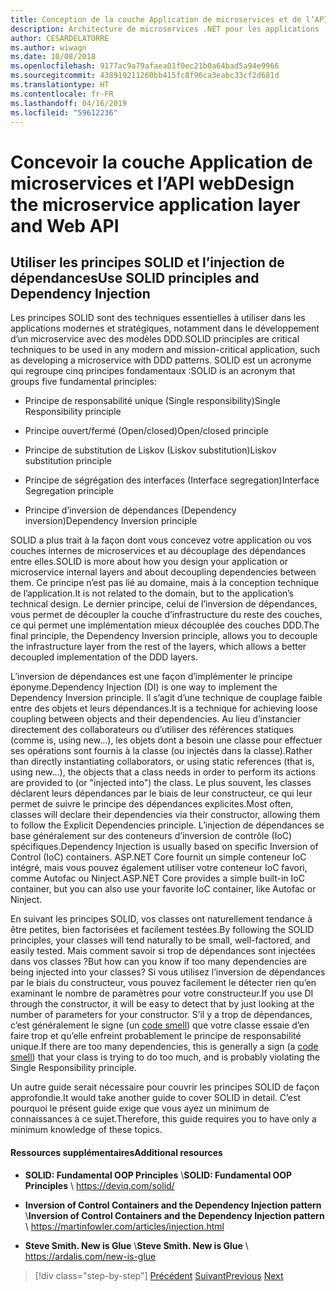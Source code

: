 ```yaml
---
title: Conception de la couche Application de microservices et de l’API web
description: Architecture de microservices .NET pour les applications .NET conteneurisées | Brève explication des principes SOLID pour la conception de la couche Application.
author: CESARDELATORRE
ms.author: wiwagn
ms.date: 10/08/2018
ms.openlocfilehash: 9177ac9a79afaea01f0ec21b0a64bad5a94e9966
ms.sourcegitcommit: 438919211260bb415fc8f96ca3eabc33cf2d681d
ms.translationtype: HT
ms.contentlocale: fr-FR
ms.lasthandoff: 04/16/2019
ms.locfileid: "59612236"
---
```

# <a name="design-the-microservice-application-layer-and-web-api"></a><span data-ttu-id="db6dd-103">Concevoir la couche Application de microservices et l’API web</span><span class="sxs-lookup"><span data-stu-id="db6dd-103">Design the microservice application layer and Web API</span></span>

## <a name="use-solid-principles-and-dependency-injection"></a><span data-ttu-id="db6dd-104">Utiliser les principes SOLID et l’injection de dépendances</span><span class="sxs-lookup"><span data-stu-id="db6dd-104">Use SOLID principles and Dependency Injection</span></span>

<span data-ttu-id="db6dd-105">Les principes SOLID sont des techniques essentielles à utiliser dans les applications modernes et stratégiques, notamment dans le développement d’un microservice avec des modèles DDD.</span><span class="sxs-lookup"><span data-stu-id="db6dd-105">SOLID principles are critical techniques to be used in any modern and mission-critical application, such as developing a microservice with DDD patterns.</span></span> <span data-ttu-id="db6dd-106">SOLID est un acronyme qui regroupe cinq principes fondamentaux :</span><span class="sxs-lookup"><span data-stu-id="db6dd-106">SOLID is an acronym that groups five fundamental principles:</span></span>

- <span data-ttu-id="db6dd-107">Principe de responsabilité unique (Single responsibility)</span><span class="sxs-lookup"><span data-stu-id="db6dd-107">Single Responsibility principle</span></span>

- <span data-ttu-id="db6dd-108">Principe ouvert/fermé (Open/closed)</span><span class="sxs-lookup"><span data-stu-id="db6dd-108">Open/closed principle</span></span>

- <span data-ttu-id="db6dd-109">Principe de substitution de Liskov (Liskov substitution)</span><span class="sxs-lookup"><span data-stu-id="db6dd-109">Liskov substitution principle</span></span>

- <span data-ttu-id="db6dd-110">Principe de ségrégation des interfaces (Interface segregation)</span><span class="sxs-lookup"><span data-stu-id="db6dd-110">Interface Segregation principle</span></span>

- <span data-ttu-id="db6dd-111">Principe d’inversion de dépendances (Dependency inversion)</span><span class="sxs-lookup"><span data-stu-id="db6dd-111">Dependency Inversion principle</span></span>

<span data-ttu-id="db6dd-112">SOLID a plus trait à la façon dont vous concevez votre application ou vos couches internes de microservices et au découplage des dépendances entre elles.</span><span class="sxs-lookup"><span data-stu-id="db6dd-112">SOLID is more about how you design your application or microservice internal layers and about decoupling dependencies between them.</span></span> <span data-ttu-id="db6dd-113">Ce principe n’est pas lié au domaine, mais à la conception technique de l’application.</span><span class="sxs-lookup"><span data-stu-id="db6dd-113">It is not related to the domain, but to the application’s technical design.</span></span> <span data-ttu-id="db6dd-114">Le dernier principe, celui de l’inversion de dépendances, vous permet de découpler la couche d’infrastructure du reste des couches, ce qui permet une implémentation mieux découplée des couches DDD.</span><span class="sxs-lookup"><span data-stu-id="db6dd-114">The final principle, the Dependency Inversion principle, allows you to decouple the infrastructure layer from the rest of the layers, which allows a better decoupled implementation of the DDD layers.</span></span>

<span data-ttu-id="db6dd-115">L’inversion de dépendances est une façon d’implémenter le principe éponyme.</span><span class="sxs-lookup"><span data-stu-id="db6dd-115">Dependency Injection (DI) is one way to implement the Dependency Inversion principle.</span></span> <span data-ttu-id="db6dd-116">Il s’agit d’une technique de couplage faible entre des objets et leurs dépendances.</span><span class="sxs-lookup"><span data-stu-id="db6dd-116">It is a technique for achieving loose coupling between objects and their dependencies.</span></span> <span data-ttu-id="db6dd-117">Au lieu d’instancier directement des collaborateurs ou d’utiliser des références statiques (comme is, using new…), les objets dont a besoin une classe pour effectuer ses opérations sont fournis à la classe (ou injectés dans la classe).</span><span class="sxs-lookup"><span data-stu-id="db6dd-117">Rather than directly instantiating collaborators, or using static references (that is, using new…), the objects that a class needs in order to perform its actions are provided to (or "injected into") the class.</span></span> <span data-ttu-id="db6dd-118">Le plus souvent, les classes déclarent leurs dépendances par le biais de leur constructeur, ce qui leur permet de suivre le principe des dépendances explicites.</span><span class="sxs-lookup"><span data-stu-id="db6dd-118">Most often, classes will declare their dependencies via their constructor, allowing them to follow the Explicit Dependencies principle.</span></span> <span data-ttu-id="db6dd-119">L’injection de dépendances se base généralement sur des conteneurs d’inversion de contrôle (IoC) spécifiques.</span><span class="sxs-lookup"><span data-stu-id="db6dd-119">Dependency Injection is usually based on specific Inversion of Control (IoC) containers.</span></span> <span data-ttu-id="db6dd-120">ASP.NET Core fournit un simple conteneur IoC intégré, mais vous pouvez également utiliser votre conteneur IoC favori, comme Autofac ou Ninject.</span><span class="sxs-lookup"><span data-stu-id="db6dd-120">ASP.NET Core provides a simple built-in IoC container, but you can also use your favorite IoC container, like Autofac or Ninject.</span></span>

<span data-ttu-id="db6dd-121">En suivant les principes SOLID, vos classes ont naturellement tendance à être petites, bien factorisées et facilement testées.</span><span class="sxs-lookup"><span data-stu-id="db6dd-121">By following the SOLID principles, your classes will tend naturally to be small, well-factored, and easily tested.</span></span> <span data-ttu-id="db6dd-122">Mais comment savoir si trop de dépendances sont injectées dans vos classes ?</span><span class="sxs-lookup"><span data-stu-id="db6dd-122">But how can you know if too many dependencies are being injected into your classes?</span></span> <span data-ttu-id="db6dd-123">Si vous utilisez l’inversion de dépendances par le biais du constructeur, vous pouvez facilement le détecter rien qu’en examinant le nombre de paramètres pour votre constructeur.</span><span class="sxs-lookup"><span data-stu-id="db6dd-123">If you use DI through the constructor, it will be easy to detect that by just looking at the number of parameters for your constructor.</span></span> <span data-ttu-id="db6dd-124">S’il y a trop de dépendances, c’est généralement le signe (un [code smell](https://deviq.com/code-smells/)) que votre classe essaie d’en faire trop et qu’elle enfreint probablement le principe de responsabilité unique.</span><span class="sxs-lookup"><span data-stu-id="db6dd-124">If there are too many dependencies, this is generally a sign (a [code smell](https://deviq.com/code-smells/)) that your class is trying to do too much, and is probably violating the Single Responsibility principle.</span></span>

<span data-ttu-id="db6dd-125">Un autre guide serait nécessaire pour couvrir les principes SOLID de façon approfondie.</span><span class="sxs-lookup"><span data-stu-id="db6dd-125">It would take another guide to cover SOLID in detail.</span></span> <span data-ttu-id="db6dd-126">C’est pourquoi le présent guide exige que vous ayez un minimum de connaissances à ce sujet.</span><span class="sxs-lookup"><span data-stu-id="db6dd-126">Therefore, this guide requires you to have only a minimum knowledge of these topics.</span></span>

#### <a name="additional-resources"></a><span data-ttu-id="db6dd-127">Ressources supplémentaires</span><span class="sxs-lookup"><span data-stu-id="db6dd-127">Additional resources</span></span>

- <span data-ttu-id="db6dd-128">**SOLID: Fundamental OOP Principles** \\</span><span class="sxs-lookup"><span data-stu-id="db6dd-128">**SOLID: Fundamental OOP Principles** \\</span></span>
  <https://deviq.com/solid/>

- <span data-ttu-id="db6dd-129">**Inversion of Control Containers and the Dependency Injection pattern** \\</span><span class="sxs-lookup"><span data-stu-id="db6dd-129">**Inversion of Control Containers and the Dependency Injection pattern** \\</span></span>
  <https://martinfowler.com/articles/injection.html>

- <span data-ttu-id="db6dd-130">**Steve Smith. New is Glue** \\</span><span class="sxs-lookup"><span data-stu-id="db6dd-130">**Steve Smith. New is Glue** \\</span></span>
  <https://ardalis.com/new-is-glue>

> [!div class="step-by-step"]
> <span data-ttu-id="db6dd-131">[Précédent](nosql-database-persistence-infrastructure.md)
> [Suivant](microservice-application-layer-implementation-web-api.md)</span><span class="sxs-lookup"><span data-stu-id="db6dd-131">[Previous](nosql-database-persistence-infrastructure.md)
[Next](microservice-application-layer-implementation-web-api.md)</span></span>
